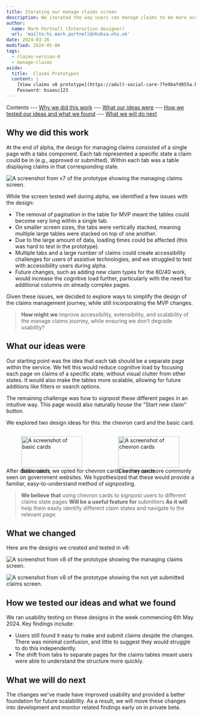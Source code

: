 ```yaml
---
title: Iterating our manage claims screen
description: We iterated the way users can manage claims to be more accessible and intuitive across all platforms.
author:
  name: Mark Portnell (Interaction designer)
  url: 'mailto:hi.mark.portnell@nhsbsa.nhs.uk'
date: 2024-03-26
modified: 2024-05-06
tags:
  - claims-version-8
  - manage-claims
aside:
  title:  Claims Prototypes
  content: |
    [View claims v8 prototype](https://adult-social-care-7fe9bafd955a.herokuapp.com/claims/prototypes/design/v8/) 
    Password: bsaasc123
---
```


Contents
--- [Why we did this work](#why-we-did-this-work)
--- [What our ideas were](#what-our-ideas-were)
--- [How we tested our ideas and what we found](#how-we-tested-our-ideas-and-what-we-found)
--- [What we will do next](#what-we-will-do-next)

## Why we did this work

At the end of alpha, the design for managing claims consisted of a single page with a tabs component. Each tab represented a specific state a claim could be in (e.g., approved or submitted). Within each tab was a table displaying claims in that corresponding state.

![A screenshot from v7 of the prototype showing the managing claims screen.](manage-claims-v7.png "Manage claims screen from v7")

While the screen tested well during alpha, we identified a few issues with the design:
- The removal of pagination in the table for MVP meant the tables could become very long within a single tab.
- On smaller screen sizes, the tabs were vertically stacked, meaning multiple large tables were stacked on top of one another.
- Due to the large amount of data, loading times could be affected (this was hard to test in the prototype).
- Multiple tabs and a large number of claims could create accessibility challenges for users of assistive technologies, and we struggled to test with accessibility users during alpha.
- Future changes, such as adding new claim types for the 60/40 work, would increase the cognitive load further, particularly with the need for additional columns on already complex pages.

Given these issues, we decided to explore ways to simplify the design of the claims management journey, while still incorporating the MVP changes.

> **How might we** improve accessibility, extensibility, and scalability of the manage claims journey, while ensuring we don’t degrade usability?

## What our ideas were

Our starting point was the idea that each tab should be a separate page within the service. We felt this would reduce cognitive load by focusing each page on claims of a specific state, without visual clutter from other states. It would also make the tables more scalable, allowing for future additions like filters or search options.

The remaining challenge was how to signpost these different pages in an intuitive way. This page would also naturally house the "Start new claim" button.

We explored two design ideas for this: the chevron card and the basic card.

<div style="display: flex; flex-wrap: wrap; gap: 1rem;">
  <div style="flex: 1; max-width: 48%;">
    <figure>
      <img src="basic-cards.png" alt="A screenshot of basic cards" style="width: 100%; height: auto;">
      <figcaption>Basic cards</figcaption>
    </figure>
  </div>
  <div style="flex: 1; max-width: 48%;">
    <figure>
      <img src="chevron-cards.png" alt="A screenshot of chevron cards" style="width: 100%; height: auto;">
      <figcaption>Chevron cards</figcaption>
    </figure>
  </div>
</div>

After deliberation, we opted for chevron cards as they are more commonly seen on government websites. We hypothesized that these would provide a familiar, easy-to-understand method of signposting.

> **We believe that** using chevron cards to signpost users to different claims state pages
> **Will be a useful feature for** submitters
> **As it will** help them easily identify different claim states and navigate to the relevant page.

## What we changed

Here are the designs we created and tested in v8:

![A screenshot from v8 of the prototype showing the managing claims screen.](manage-claims-v8.png "Manage claims")

![A screenshot from v8 of the prototype showing the not yet submitted claims screen.](claims-table-v8.png "Not yet submitted claims")

## How we tested our ideas and what we found

We ran usability testing on these designs in the week commencing 6th May 2024. Key findings include:
- Users still found it easy to make and submit claims despite the changes. There was minimal confusion, and little to suggest they would struggle to do this independently.
- The shift from tabs to separate pages for the claims tables meant users were able to understand the structure more quickly.

## What we will do next

The changes we've made have improved usability and provided a better foundation for future scalability. As a result, we will move these changes into development and monitor related findings early on in private beta.
